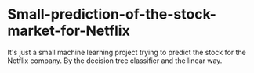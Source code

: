 # Small-prediction-of-the-stock-market-for-Netflix
It's just a small machine learning project trying to predict the stock for the Netflix company. By the decision tree classifier and the linear way.

